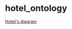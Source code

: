# hotel_ontology
[Hotel's diagram](https://drive.google.com/file/d/1MCIvgxzXniHQRWAAFNvRiFLXT1elT5AK/view?usp=sharing)
